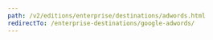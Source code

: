 ```yaml
---
path: /v2/editions/enterprise/destinations/adwords.html
redirectTo: /enterprise-destinations/google-adwords/
---
```

